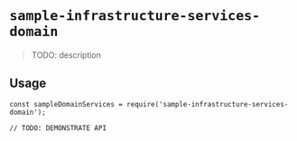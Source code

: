 # `sample-infrastructure-services-domain`

> TODO: description

## Usage

```
const sampleDomainServices = require('sample-infrastructure-services-domain');

// TODO: DEMONSTRATE API
```
